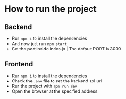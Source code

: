 # How to run the project

## Backend

 - Run `npm i` to install the dependencies
 - And now just run `npm start`
 - Set the port inside indes.js | The default PORT is 3030

## Frontend 
  
  - Run `npm i` to install the dependencies
  - Check the `.env` file to set the backend api url
  - Run the project with `npm run dev`
  - Open the browser at the specified address
